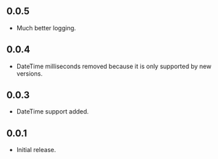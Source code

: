 0.0.5
-----

- Much better logging.

0.0.4
-----

- DateTime milliseconds removed because it is only supported by new versions.

0.0.3
-----

- DateTime support added.

0.0.1
-----

- Initial release.